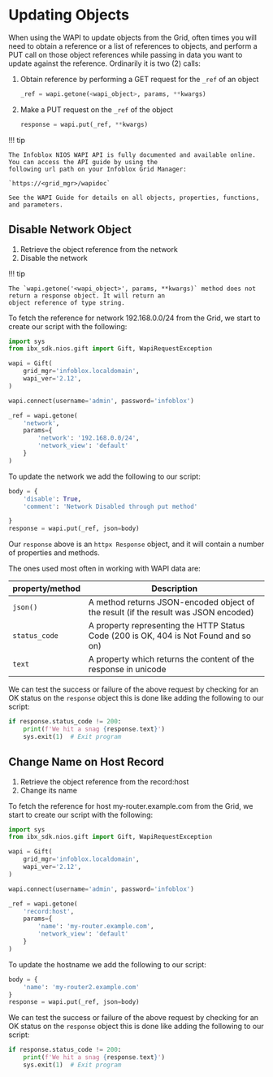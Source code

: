 # Updating Objects

When using the WAPI to update objects from the Grid, often times you will need to obtain a reference or a list of
references to objects, and perform a PUT call on those object references while passing in data you want to update
against the reference. Ordinarily it is two (2) calls:

1. Obtain reference by performing a GET request for the `_ref` of an object

    ```python linenums="0"
    _ref = wapi.getone(<wapi_object>, params, **kwargs)
    ```

2. Make a PUT request on the `_ref` of the object

    ```python linenums="0"
    response = wapi.put(_ref, **kwargs)
    ```

!!! tip

    The Infoblox NIOS WAPI API is fully documented and available online. You can access the API guide by using the
    following url path on your Infoblox Grid Manager:

    `https://<grid_mgr>/wapidoc`

    See the WAPI Guide for details on all objects, properties, functions, and parameters.

## Disable Network Object

1. Retrieve the object reference from the network
2. Disable the network

!!! tip

    The `wapi.getone('<wapi_object>', params, **kwargs)` method does not return a response object. It will return an 
    object reference of type string.

To fetch the reference for network 192.168.0.0/24 from the Grid, we start to create our script with the following:

```python
import sys
from ibx_sdk.nios.gift import Gift, WapiRequestException

wapi = Gift(
    grid_mgr='infoblox.localdomain',
    wapi_ver='2.12',
)

wapi.connect(username='admin', password='infoblox')

_ref = wapi.getone(
    'network',
    params={
        'network': '192.168.0.0/24',
        'network_view': 'default'
    }
)
```

To update the network we add the following to our script:

```python  linenums="18"
body = {
    'disable': True,
    'comment': 'Network Disabled through put method'

}
response = wapi.put(_ref, json=body)
```

Our `response` above is an `httpx Response` object, and it will contain a number of properties 
and methods.

The ones used most often in working with WAPI data are:

| property/method | Description                                                                          |
|-----------------|--------------------------------------------------------------------------------------|
| `json()`        | A method returns JSON-encoded object of the result (if the result was JSON encoded)  |
| `status_code`   | A property representing the HTTP Status Code (200 is OK, 404 is Not Found and so on) |
| `text`          | A property which returns the content of the response in unicode                      |

We can test the success or failure of the above request by checking for an OK status on the  `response` object this is
done like adding the following to our script:

```python  linenums="24"
if response.status_code != 200:
    print(f'We hit a snag {response.text}')
    sys.exit(1)  # Exit program
```

## Change Name on Host Record

1. Retrieve the object reference from the record:host
2. Change its name

To fetch the reference for host my-router.example.com from the Grid, we start to create our script with the following:

```python
import sys
from ibx_sdk.nios.gift import Gift, WapiRequestException

wapi = Gift(
    grid_mgr='infoblox.localdomain',
    wapi_ver='2.12',
)

wapi.connect(username='admin', password='infoblox')

_ref = wapi.getone(
    'record:host',
    params={
        'name': 'my-router.example.com',
        'network_view': 'default'
    }
)
```

To update the hostname we add the following to our script:

```python  linenums="18"
body = {
    'name': 'my-router2.example.com'
}
response = wapi.put(_ref, json=body)
```

We can test the success or failure of the above request by checking for an OK status on the  `response` object this is
done like adding the following to our script:

```python  linenums="22"
if response.status_code != 200:
    print(f'We hit a snag {response.text}')
    sys.exit(1)  # Exit program
```